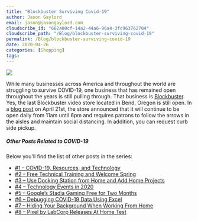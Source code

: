 ```yaml
---
title: "Blockbuster Surviving Covid-19"
author: Jason Gaylord
email: jason@jasongaylord.com
cloudscribe_id: "662a00cf-14a2-44a6-96a4-3fc963762704"
cloudscribe_path: "/Blog/blockbuster-surviving-covid-19"
permalink: /Blog/blockbuster-surviving-covid-19
date: 2020-04-26
categories: [Shopping]
tags: 
---
```


![](https://cdn.jasongaylord.com/images/2020/04/26/blockbuster.jpg)

While many businesses across America and throughout the world are struggling to survive COVID-19, one business that has remained open throughout the years is still pulling through. That business is [Blockbuster](https://jasong.us/2Y5z4Vc). Yes, the last Blockbuster video store located in Bend, Oregon is still open. In a [blog post](https://jasong.us/3aCKGBL) on April 21st, the store announced that it will continue to be open daily from 11am until 6pm and requires patrons to follow the arrows in the aisles and maintain social distancing. In addition, you can request curb side pickup.

##### Other Posts Related to COVID-19

Below you'll find the list of other posts in the series:

*   [#1 – COVID-19, Resources, and Technology](https://jasong.us/2wgSBqo)
*   [#2 – Free Technical Training and Welcome Spring](https://jasong.us/2XeHw3W)
*   [#3 – Use Docking Station from Home and Add Home Projects](https://jasong.us/3bRuoWK)
*   [#4 – Technology Events in 2020](https://jasong.us/2wvKshS)
*   [#5 – Google’s Stadia Gaming Free for Two Months](https://jasong.us/3a9Rne9)
*   [#6 – Debugging COVID-19 Data Using Excel](https://jasong.us/2K5BhHV)
*   [#7 – Hiding Your Background When Working From Home](https://jasong.us/3enL8XE)
*   [#8 – Pixel by LabCorp Releases At Home Test](https://jasong.us/2xVsplI)

